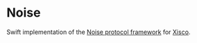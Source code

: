 # Noise

Swift implementation of the [Noise protocol framework](https://noiseprotocol.org) for [Xisco](https://github.com/nixberg/xisco-swift).
